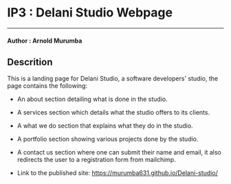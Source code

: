 # IP3 : Delani Studio Webpage
---------

#### Author : Arnold Murumba

## Descrition

This is a landing page for Delani Studio, a software developers' studio, the page contains the following:

- An about section detailing what is done in the studio.

- A services section which details what the studio offers to its clients.

- A what we do section that explains what they do in the studio.

- A portfolio section showing various projects done by the studio.

- A contact us section where one can submit their name and email, it also redirects the user to a registration form from mailchimp.

-  Link to the published site: https://murumba631.github.io/Delani-studio/
